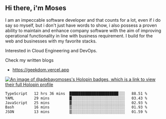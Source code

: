 ## Hi there, i'm Moses

I am an impeccable software developer and that counts for a lot, even if i do say so myself, but i don't just have words to show, i also possess a proven ability to maintain and enhance company software with the aim of improving operational functionality in line with business requirement. I build for the web and businesses with my favorite stacks.

Interested in Cloud Engineering and DevOps.

Check my written blogs
- https://geekdom.vercel.app

[![An image of @adebayomoses's Holopin badges, which is a link to view their full Holopin profile](https://holopin.me/adebayomoses)](https://holopin.io/@adebayomoses)

<!--START_SECTION:waka-->

```txt
TypeScript   12 hrs 36 mins  ██████████████████████░░░   88.51 %
YAML         29 mins         █░░░░░░░░░░░░░░░░░░░░░░░░   03.43 %
JavaScript   25 mins         ▓░░░░░░░░░░░░░░░░░░░░░░░░   02.93 %
Bash         16 mins         ▒░░░░░░░░░░░░░░░░░░░░░░░░   01.93 %
JSON         13 mins         ▒░░░░░░░░░░░░░░░░░░░░░░░░   01.59 %
```

<!--END_SECTION:waka-->
